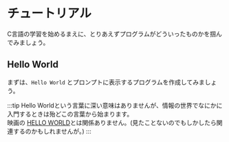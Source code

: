 # チュートリアル

C言語の学習を始めるまえに、とりあえずプログラムがどういったものかを掴んでみましょう。

## Hello World

まずは、``Hello World`` とプロンプトに表示するプログラムを作成してみましょう。

:::tip
Hello Worldという言葉に深い意味はありませんが、情報の世界でなにかに入門するときは殆どこの言葉から始まります。</br>
映画の [HELLO WORLD](https://hello-world-movie.com/)とは関係ありません。(見たことないのでもしかしたら関連するのかもしれませんが。)
:::
